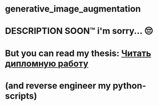 # generative_image_augmentation

# DESCRIPTION SOON™ i'm sorry... 😔  
# But you can read my thesis: [Читать дипломную работу](https://example.com) 
# (and reverse engineer my python-scripts)

